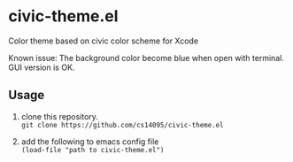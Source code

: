 # civic-theme.el
Color theme based on civic color scheme for Xcode

Known issue: The background color become blue when open with terminal.   
GUI version is OK.

## Usage
1. clone this repository.  
`git clone https://github.com/cs14095/civic-theme.el`

2. add the following to emacs config file  
`(load-file "path to civic-theme.el")`
